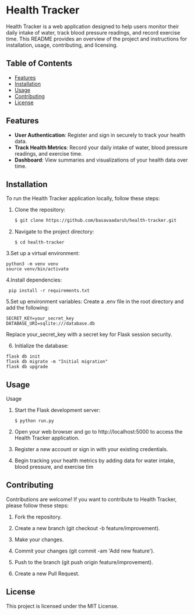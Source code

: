 # Health Tracker

Health Tracker is a web application designed to help users monitor their daily intake of water, track blood pressure readings, and record exercise time. This README provides an overview of the project and instructions for installation, usage, contributing, and licensing.

## Table of Contents

- [Features](#features)
- [Installation](#installation)
- [Usage](#usage)
- [Contributing](#contributing)
- [License](#license)

## Features

- **User Authentication**: Register and sign in securely to track your health data.
- **Track Health Metrics**: Record your daily intake of water, blood pressure readings, and exercise time.
- **Dashboard**: View summaries and visualizations of your health data over time.

## Installation

To run the Health Tracker application locally, follow these steps:

1. Clone the repository:

   ```bash
   $ git clone https://github.com/basavaadarsh/health-tracker.git
   ```
2. Navigate to the project directory:

   ```
   $ cd health-tracker
   ```
  3.Set up a virtual environment:

   ```
   python3 -m venv venv
   source venv/bin/activate
   ```
 
   4.Install dependencies:

   ```
    pip install -r requirements.txt
   ```
  5.Set up environment variables:
    Create a .env file in the root directory and add the following:

   ```
   SECRET_KEY=your_secret_key
   DATABASE_URI=sqlite:///database.db
   ```
  Replace your_secret_key with a secret key for Flask session security.

  6. Initialize the database:

   ```
   flask db init
   flask db migrate -m "Initial migration"
   flask db upgrade
   ```

## Usage
Usage
1. Start the Flask development server:
   ```
   $ python run.py
   ```
2. Open your web browser and go to http://localhost:5000 to access the Health Tracker application.

3. Register a new account or sign in with your existing credentials.

4. Begin tracking your health metrics by adding data for water intake, blood pressure, and exercise tim


## Contributing

Contributions are welcome! If you want to contribute to Health Tracker, please follow these steps:

1. Fork the repository.

2. Create a new branch (git checkout -b feature/improvement).

3. Make your changes.

4. Commit your changes (git commit -am 'Add new feature').

5. Push to the branch (git push origin feature/improvement).

6. Create a new Pull Request.

## License

This project is licensed under the MIT License.
   



